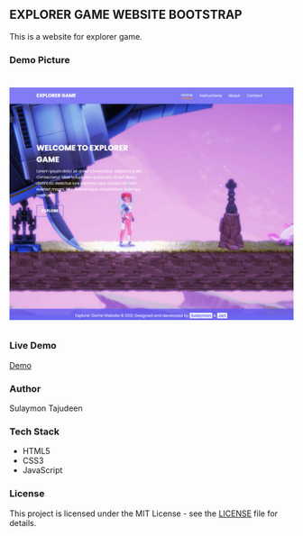## EXPLORER GAME WEBSITE BOOTSTRAP

This is a website for explorer game.

### Demo Picture

# <p align="center"><img src="./images/explorer-game-home.png"/></p>

### Live Demo

[Demo](https://sulaymon333.github.io/explorer-game-bootstrap/)

### Author

Sulaymon Tajudeen

### Tech Stack

-   HTML5
-   CSS3
-   JavaScript

### License

This project is licensed under the MIT License - see the [LICENSE](./LICENSE) file for details.
